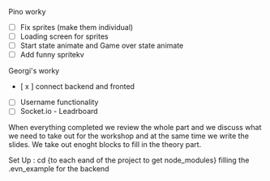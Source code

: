 
Pino worky
- [ ] Fix sprites (make them individual)
- [ ] Loading screen for sprites 
- [ ] Start state animate and Game over state animate 
- [ ] Add funny spritekv

Georgi's worky
- [ x ] connect backend and fronted
- [ ] Username functionality
- [ ] Socket.io - Leadrboard

When everything completed we review the whole part and we discuss what we need to take out for the workshop and at the same time we write the slides. We take out enoght blocks to fill in the theory part.


Set Up : cd {to each eand of the project to get node_modules}
filling the .evn_example  for the backend